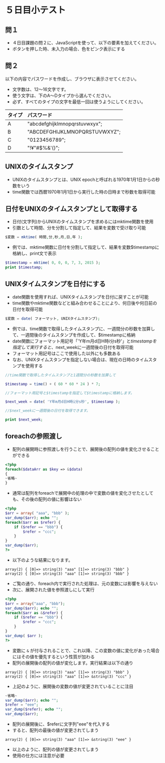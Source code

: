 # ５日目小テスト

## 問１

* ４日目課題の問２に、JavaScriptを使って、以下の要素を加えてください。
* ボタンを押した時、未入力の場合、色をピンク表示にする

## 問２

以下の内容でパスワードを作成し、ブラウザに表示させてください。

* 文字数は、12〜16文字です。
* 使う文字は、下のA〜Dタイプから選んでください。
* 必ず、すべてのタイプの文字を最低一回は使うようにしてください。

| タイプ | パスワード |
|:----|:----|
| A | "abcdefghijklmnopqrstuvwxyx"; |
| B | "ABCDEFGHIJKLMNOPQRSTUVWXYZ"; |
| C | "0123456789"; |
| D | "!¥"#$%&'()"; |


## UNIXのタイムスタンプ

* UNIXのタイムスタンプとは、UNIX epochと呼ばれる1970年1月1日からの秒数をいう
* time関数では西暦1970年1月1日から実行した時の日時まで秒数を取得可能

## 日付をUNIXのタイムスタンプとして取得する

* 日付(文字列)からUNIXのタイムスタンプを求めるにはmktime関数を使用
* 引数として時間、分を分割して指定して、結果を変数で受け取り可能

```php
$変数 = mktime( 時間,分,秒,月,日,年 );
```

* 例では、mktime関数に日付を分割して指定して、結果を変数$timestampに格納し、print文で表示

```php
$timestamp = mktime( 0, 0, 0, 7, 3, 2015 );
print $timestamp;
```

## UNIXタイムスタンプを日付にする

* date関数を使用すれば、UNIXタイムスタンプを日付に戻すことが可能
* time関数やmktime関数などと組み合わせることにより、何日後や何日前の日付を取得可能

```php
$変数 = date( フォーマット, UNIXタイムスタンプ);
```

* 例では、time関数で取得したタイムスタンプに、一週間分の秒数を加算して、一週間後のタイムスタンプを作成して、$timestampに格納
* date関数にフォーマット用記号「'Y年m月d日H時i分s秒'」と$timestampを指定して実行すると、$next_weekに一週間後の日付を取得可能
* フォーマット用記号はここで使用した以外にも多数ある
* なお、UNIXタイムスタンプを指定しない場合は、現在の日時のタイムスタンプを使用する

```php
//time関数で取得したタイムスタンプと1週間分の秒数を加算して

$timestamp = time() + ( 60 * 60 * 24 ) * 7;

//フォーマット用記号と$timestampを指定して$timestampに格納します。

$next_week = date( 'Y年m月d日H時i分s秒', $timestamp );

//$next_weekに一週間後の日付を取得できます。

print $next_week;
```

## foreachの参照渡し

* 配列の展開時に参照渡しを行うことで、展開後の配列の値を変化させることができる

```php
<?php
foreach($dataArr as $key => &$data)
{
~省略~
}
````

* 通常は配列をforeachで展開中の処理の中で変数の値を変化させたとしても、その後の配列の値に影響はない

```php
<?php
$arr = array( "aaa", "bbb" );
var_dump($arr); echo "";
foreach($arr as $refer) {
    if ($refer == "bbb") {
        $refer = "ccc";
    }
}
var_dump($arr);
?>
```

* 以下のような結果になります。</p>

```text
array(2) { [0]=> string(3) "aaa" [1]=> string(3) "bbb" }
array(2) { [0]=> string(3) "aaa" [1]=> string(3) "bbb" }
```

* ご覧の通り、foreach内で実行された処理は、元の変数には影響を与えない
* 次に、展開された値を参照渡しにして実行

```php
<?php
$arr = array("aaa", "bbb");
var_dump($arr); echo "";
foreach($arr as &$refer) {
    if ($refer == "bbb") {
        $refer = "ccc";
    }
}
var_dump( $arr );
?>
```

* 変数に `&` が付与されることで、これ以降、この変数の値に変化があった場合にはその値を優先するという性質が加わる
* 配列の展開後の配列の値が変化します。実行結果は以下の通り

```text
array(2) { [0]=> string(3) "aaa" [1]=> string(3) "bbb" }
array(2) { [0]=> string(3) "aaa" [1]=> &string(3) "ccc" }
```

* 上記のように、展開後の変数の値が変更されていることに注目

```php
~省略~
var_dump($arr); echo "";
$refer = "eee";
var_dump($refer); echo "";
var_dump($arr);
```

* 配列の展開後に、$referに文字列"eee"を代入する
* すると、配列の最後の値が変更されてしまう

```text
array(2) { [0]=> string(3) "aaa" [1]=> &string(3) "eee" }
```

* 以上のように、配列の値が変更されてしまう
* 使用の仕方には注意が必要
